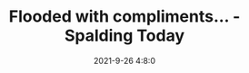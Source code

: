 ---
"title": "Flooded with compliments... - Spalding Today"
"date": "2021-9-26 4:8:0"
"feed_name": "GOOGLENEWSCONSTRUCTION"
"feed_website": "https://news.google.com/search?q=construction%2Bincident&hl=en-US&gl=US&ceid=US:en"
"feed_rss": "https://news.google.com/rss/search?q=construction%2Bincident&hl=en-US&gl=US&ceid=US:en"
"link": "https://www.spaldingtoday.co.uk/news/flooded-with-compliments-9217748/"
"file": "_posts/2021-1-1-40ffa0b3e9d0d5e87f8b87837f07a6359dc0aa61.md"
"accident": "0"
"drilling": "0"
"dead": "0"
"injured": "0"
"where": "unknown site"
---